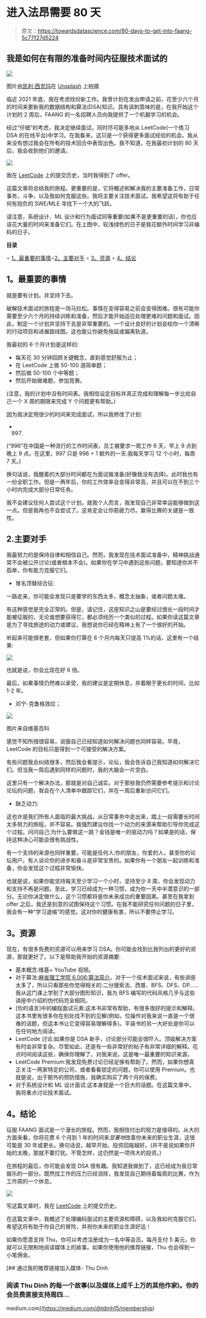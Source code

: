 # 进入法昂需要 80 天

> 原文：<https://towardsdatascience.com/80-days-to-get-into-faang-5c77f27d5224>

## 我是如何在有限的准备时间内征服技术面试的

![](img/cefb82b4beacfa7b6fbf18e5eac3facd.png)

图片由[凯利·西克玛](https://unsplash.com/@kellysikkema)在 [Unsplash](https://unsplash.com/) 上拍摄

临近 2021 年底，我在考虑找份新工作。我曾计划在发出申请之前，花至少六个月的时间来更新我的数据结构和算法(DSA)知识。具有讽刺意味的是，在我开始这个计划的 2 周后，FAANG 的一名招聘人员向我提供了一个机器学习的机会。

经过“仔细”的考虑，我决定继续面试，同时尽可能多地从 LeetCode(一个练习 DSA 的在线平台)中学习。在我看来，这只是一个获得更多面试经验的机会。我从来没有想过我会在所有的技术回合中表现出色。我不知道，在我最初计划的 80 天后，我会收到他们的邀请。

![](img/6025cf185ee6bb79eb5dbbb4a3bc18b7.png)

我在 [LeetCode](https://leetcode.com/) 上的提交历史，当时我得到了 offer。

这篇文章将总结我的旅程。更重要的是，它将概述和解决我的主要准备工作，日常事务，斗争，以及我如何克服这些。我将主要关注技术面试。我希望这将有助于任何有抱负的 SWE/MLE 寻找下一个大的飞跃。

请注意，系统设计、ML 设计和行为面试同等重要(如果不是更重要的话)，你也应该花大量的时间来准备它们。在上图中，较浅绿色的日子是我花额外时间学习非编码的日子。

**目录**

∘ [1。最重要的事情](#af8d)∘[2。主要对手](#89f6)
∘ [3。资源](#7227)
∘ [4。结论](#b428)

## **1。最重要的事情**

就是要有计划。并坚持下去。

破解技术面试的旅程是一场马拉松。事情在变得容易之前会变得困难。很有可能你需要至少六个月的持续训练和准备，然后才能开始适应处理更难的问题和面试。因此，制定一个计划并坚持下去是非常重要的。一个设计良好的计划会给你一个清晰的行动项目和进展路线图。这也能让你避免拖延或偏离轨道。

我最初的 6 个月计划是这样的:

*   每天花 30 分钟回顾关键概念，直到感觉舒服为止；
*   在 LeetCode 上做 50-100 道简单题；
*   然后做 50-100 个中等题；
*   然后开始做难题，参加竞赛。

(注意，我的计划中没有时间表。我相信设定目标并真正完成和理解每一步比给自己一个 X 周的期限来完成 Y 个问题更有帮助。)

因为我决定用很少的时间来完成面试，所以我修改了计划:

*   997.

(“996”在中国是一种流行的工作时间表，员工被要求一周工作 6 天，早上 9 点到晚上 9 点。在这里，997 只是 996 + 1 额外的一天:我每天学习 12 个小时，每周 7 天。)

换句话说，我醒着的大部分时间都在为面试做准备(好像我没有选择)。此时我也有一份全职工作。但是一两年后，你的工作效率会变得非常高，并且可以在不到三个小时内完成大部分日常任务。

我不会建议任何人尝试这个计划。就我个人而言，我发现自己非常幸运能够做到这一点。但是我再也不会尝试了。这肯定会让你筋疲力尽。赢得比赛的关键是一致性。

## 2.主要对手

我最努力的是保持自律和相信自己。然而，我发现在技术面试准备中，精神挑战通常不会被公开讨论(或者根本不会)。如果你在学习中遇到这些问题，要知道你并不孤单，你有能力克服它们。

*   冒名顶替综合征:

一路走来，你可能会发现只是要学的东西太多，概念太抽象，或者问题太难。

有这种感觉是完全正常的。但是，请记住，这座知识之山是要经过很长一段时间才能被征服的，无论谁想要获得它，都必须经历一个类似的过程。如果你读这篇文章是为了寻找旅途的动力或建议，我想说你已经在精神上有了一个很好的开始。

听起来可能很老套，但如果你打算在 6 个月内每天只提高 1%的话，这里有一个结果:

![](img/ca22709dc40b447e5aa31a62285b7388.png)

也就是说，你会比现在好 6 倍。

最后，如果事情仍然难以承受，我的建议是定期休息，并着眼于更长的时间，比如 1-2 年。

*   邓宁-克鲁格效应；

![](img/53b60a810638c6925c12cca75d4a0d7d.png)

图片来自维基百科

感觉不知所措很容易，说服自己已经知道如何解决问题也同样容易。毕竟，LeetCode 的目标只是得到一个可接受的解决方案。

有些问题我会纠结很多，然后我会看提示，论坛，我会告诉自己我知道如何解决它们。但当我一周后遇到同样的问题时，我的大脑会一片空白。

这里只有一个解决办法，那就是对自己诚实。对于那些我仍然需要参考提示和讨论论坛的问题，我会在个人清单中跟踪它们，并在一周后重新访问它们。

*   缺乏动力:

这也许是我们所有人面临的最大挑战。从日常事务中走出来，踏上一段需要长时间太多努力的旅程，并不容易。我强烈建议你找一个动力的来源来帮助引导你完成这个过程。问问自己:为什么要做这一跳？金钱是唯一的驱动力吗？如果是的话，保持这种决心可能会很有挑战性。

有一个支持的来源也同样重要。可能是任何人:你的朋友，你爱的人，甚至你的论坛用户。有人谈论你的进步和奋斗是非常宝贵的。如果你有一个朋友一起训练和准备，你会发现这个过程非常愉快。

也就是说，如果你能坚持每天至少学习一个小时，坚持至少 8 周，你会发现动力和支持不再是问题。至此，学习已经成为一种习惯，成为你一天中半潜意识的一部分。无论你决定做什么，这个习惯都将是你未来成功的重要因素。甚至在我拿到 offer 之后，我还是刻意的试图保持这个习惯。在我不能研究任何问题的日子里，我会有一种“学习退缩”的感觉。这对你的健康有害，所以不要停止学习。

## **3。资源**

现在，有很多免费的资源可以用来学习 DSA。你可能会找到比我列出的更好的资源，那就更好了。以下是帮助我开始的资源摘要:

*   基本概念:维基+ YouTube 视频。
*   对于算法:[麻省理工学院 6.006:算法简介](https://www.youtube.com/playlist?list=PLFXdam636ef0nESQ6ya4fDA0Th43foCDl)。对于一个技术面试来说，有些讲座太多了，所以只看那些你觉得相关的:二分搜索法、西普、BFS、DFS、DP……我从这门课上学到了大部分图形知识，我为 BFS 编写的代码风格几乎与这些讲座中介绍的伪代码完全相同。
*   [你的语言]中的编程面试元素:这本书非常有帮助，有很多很好的提示和解释。这本书里有很多你在别处找不到的见解(例如，位操作对我来说一直是一个很难的话题，但这本书让它变得容易理解得多)。平装书的另一大好处是你可以在任何地方阅读。
*   LeetCode 讨论:如果你是 DSA 新手，讨论部分可能会很吓人。顶级解决方案有时会非常复杂。尽管如此，还是有一些非常好的帖子有非常详细的解释。花点时间阅读这些，确保你理解了。对我来说，这是唯一最重要的知识来源。
*   LeetCode Premium:我发现免费讨论已经足够有帮助了。然而，如果你想真正关注一两家特定的公司，或者看看锁定的问题，你可以使用 Premium。也就是说，出于额外的预防措施，我确实购买了两个月的保费。
*   对于系统设计和 ML 设计面试:这本身就是一个巨大的话题。在这篇文章中，我将重点讨论技术面试。

## **4。结论**

征服 FAANG 面试是一个漫长的旅程。然而，我相信付出的努力是值得的。从大的方面来看，你将花费 6 个月到 1 年的时间来*显著地*改善你未来的职业生涯，这很可能是 30 年或更长。换句话说，越早开始，投资回报越好。(并不是说如果你开始的太晚，那就不要打扰。不管怎样，这仍然是一项伟大的投资。)

在旅程的最后，你可能会发现 DSA 很有趣。我知道我做到了，这已经成为我日常娱乐的一部分。既然找工作的压力已经消除，我发现自己期待着每周的比赛，作为工作周的一个休息。

![](img/8669311179613ffd2723ad5d6cb70bd9.png)

写这篇文章时，我在 [LeetCode](https://leetcode.com/) 上的提交历史。

在这篇文章中，我概述了处理编码面试的主要资源和障碍，以及我如何克服它们。希望这将有助于你自己的冒险，并祝你未来的职业生涯好运！

如果你愿意支持 Thu，你可以考虑注册成为一名中等会员。每月支付 5 美元，你就可以无限制地阅读媒体上的故事。如果你使用他的推荐链接，Thu 也会得到一小笔佣金。

[](https://medium.com/@tdinh15/membership) [## 通过我的推荐链接加入媒体- Thu Dinh

### 阅读 Thu Dinh 的每一个故事(以及媒体上成千上万的其他作家)。你的会员费直接支持周四…

medium.com](https://medium.com/@tdinh15/membership)